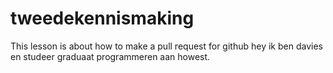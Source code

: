 # tweedekennismaking
This lesson is about how to make a pull request for github
hey ik ben davies en studeer graduaat programmeren aan howest. 